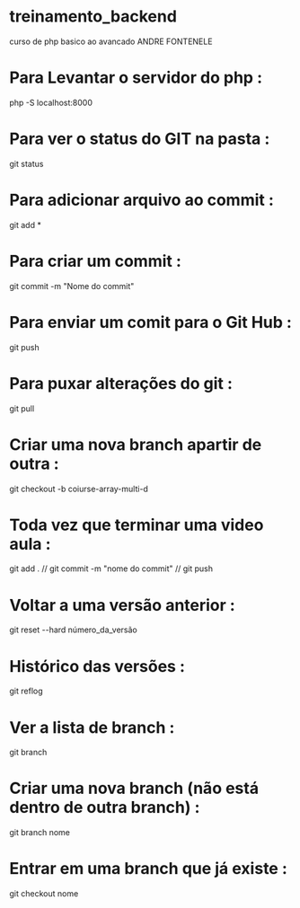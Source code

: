 # treinamento_backend
curso de php basico ao avancado ANDRE FONTENELE


# Para Levantar o servidor do php :
php -S localhost:8000

# Para ver o status do GIT na pasta :
git status

# Para adicionar arquivo ao commit :
git add *

# Para criar um commit :
git commit -m "Nome do commit"

# Para enviar um comit para o Git Hub :
git push

# Para puxar alterações do git :
git pull

# Criar uma nova branch apartir de outra :
git checkout -b coiurse-array-multi-d

# Toda vez que terminar uma video aula :
git add . // git commit -m "nome do commit" // git push

# Voltar a uma versão anterior :
git reset --hard número_da_versão

# Histórico das versões :
git reflog

# Ver a lista de branch :
git branch

# Criar uma nova branch (não está dentro de outra branch) :
git branch nome

# Entrar em uma branch que já existe :
git checkout nome
